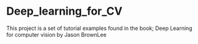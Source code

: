 # Deep_learning_for_CV
This project is a set of tutorial examples found in the book; Deep Learning for computer vision by Jason BrownLee
